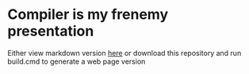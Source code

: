 # Compiler is my frenemy presentation

Either view markdown version [here](slides/index.md) or download this repository and run build.cmd to generate a web page version
